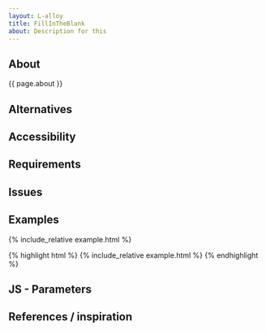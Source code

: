 ```yaml
---
layout: L-alloy
title: FillInTheBlank
about: Description for this
---
```


## About

{{ page.about }}

## Alternatives

## Accessibility

## Requirements

## Issues

## Examples

{% include_relative example.html %}

{% highlight html %}
    {% include_relative example.html %}
{% endhighlight %}

## JS - Parameters

## References / inspiration
